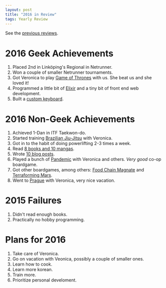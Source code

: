 ```yaml
---
layout: post
title: "2016 in Review"
tags: Yearly Review
---
```


See the [previous reviews][].

2016 Geek Achievements
======================
1. Placed 2nd in Linköping's Regional in Netrunner.
1. Won a couple of smaller Netrunner tournaments.
1. Got Veronica to play [Game of Thrones][agot] with us. She beat us and she loved it!
1. Programmed a little bit of [Elixir][] and a tiny bit of front end web development.
1. Built a [custom keyboard][].

2016 Non-Geek Achievements
===========================
1. Achieved 1-Dan in ITF Taekwon-do.
1. Started training [Brazilian Jiu-Jitsu][bjj] with Veronica.
1. Got in to the habit of doing powerlifting 2-3 times a week.
1. Read [8 books and 10 mangas][books read].
1. Wrote [10 blog posts][blog posts].
1. Played a bunch of [Pandemic][] with Veronica and others. *Very good* co-op boardgame.
1. Got other boardgames, among others: [Food Chain Magnate][] and [Terraforming Mars][].
1. Went to [Prague][] with Veronica, very nice vacation.

2015 Failures
==============
1. Didn't read enough books.
1. Practically no hobby programming.

Plans for 2016
===============
1. Take care of Veronica.
1. Go on vacation with Veonica, possibly a couple of smaller ones.
1. Learn how to cook.
1. Learn more korean.
1. Train more.
1. Prioritize personal develoment.

[Pandemic]: https://boardgamegeek.com/boardgame/30549/pandemic "Pandemic"
[agot]: https://boardgamegeek.com/boardgame/169255/game-thrones-card-game-second-edition "Game of Thrones: The Card Game (second edition)"
[Food Chain Magnate]: https://boardgamegeek.com/boardgame/167791/terraforming-mars "Terraforming Mars"
[Terraforming Mars]: https://boardgamegeek.com/boardgame/175914/food-chain-magnate "Food Chain Magnate"

[bjj]: https://en.wikipedia.org/wiki/Brazilian_jiu-jitsu "BJJ"
[Elixir]: http://elixir-lang.org/ "Elixir programming language"
[Prague]: https://en.wikipedia.org/wiki/Prague "Prague"

[previous reviews]: </blog/tags/Yearly Review/> "Yearly reviews"
[books read]: /blog/2016/12/27/read_books/ "2016 Read Books"
[blog posts]: /archive "My archive"
[custom keyboard]: /blog/2016/10/12/building_the_gh60/ "GH60"

